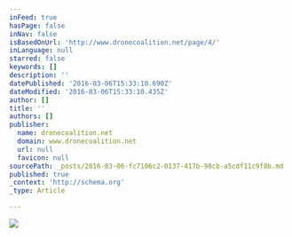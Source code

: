 ```yaml
---
inFeed: true
hasPage: false
inNav: false
isBasedOnUrl: 'http://www.dronecoalition.net/page/4/'
inLanguage: null
starred: false
keywords: []
description: ''
datePublished: '2016-03-06T15:33:10.690Z'
dateModified: '2016-03-06T15:33:10.435Z'
author: []
title: ''
authors: []
publisher:
  name: dronecoalition.net
  domain: www.dronecoalition.net
  url: null
  favicon: null
sourcePath: _posts/2016-03-06-fc7106c2-0137-417b-98cb-a5cdf11c9f8b.md
published: true
_context: 'http://schema.org'
_type: Article

---
```

![](http://pixelpainter.com/DC_media/Skypixel-Chicago.png)